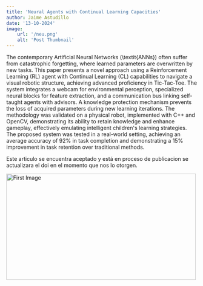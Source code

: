 ```yaml
---
title: 'Neural Agents with Continual Learning Capacities'
author: Jaime Astudillo
date: '13-10-2024'
image:
    url: '/neu.png'
    alt: 'Post Thumbnail'
---
```

The contemporary Artificial Neural Networks (\textit{ANNs}) often suffer from catastrophic forgetting, where learned parameters are overwritten by new tasks. This paper presents a novel approach using a Reinforcement Learning (RL) agent with Continual Learning (CL) capabilities to navigate a visual robotic structure, achieving advanced proficiency in Tic-Tac-Toe. The system integrates a webcam for environmental perception, specialized neural blocks for feature extraction, and a communication bus linking self-taught agents with advisors. A knowledge protection mechanism prevents the loss of acquired parameters during new learning iterations. The methodology was validated on a physical robot, implemented with C++ and OpenCV, demonstrating its ability to retain knowledge and enhance gameplay, effectively emulating intelligent children's learning strategies. The proposed system was tested in a real-world setting, achieving an average accuracy of 92\% in task completion and demonstrating a 15\% improvement in task retention over traditional methods.


Este articulo se encuentra aceptado y está en proceso de publicacion se actualizara el doi en el momento que nos lo otorgen.
<div class="center">
  <img class="pro-img" width="500px" height="281" src="/neuronal-agents.png" alt="First Image" />
</div>


